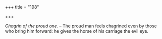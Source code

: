 +++
title = "198"

+++

*Chagrin of the proud one.* – The proud man feels chagrined even by those who bring him forward: he gives the horse of his carriage the evil eye.


